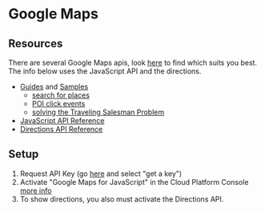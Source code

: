 

# Google Maps

## Resources

There are several Google Maps apis, look [here](https://developers.google.com/maps/web/) to find which suits you best. The info below uses the JavaScript API and the directions.

- [Guides](https://developers.google.com/maps/documentation/javascript/tutorial) and [Samples](https://developers.google.com/maps/documentation/javascript/examples/)
    - [search for places](https://developers.google.com/maps/documentation/javascript/examples/places-searchbox)
    - [POI click events](https://developers.google.com/maps/documentation/javascript/examples/event-poi)
    - [solving the Traveling Salesman Problem](https://developers.google.com/optimization/routing/tsp/tsp)
- [JavaScript API Reference](https://developers.google.com/maps/documentation/javascript/reference)
- [Directions API Reference](https://developers.google.com/maps/documentation/directions/)



## Setup

1. Request API Key (go [here](https://developers.google.com/maps/documentation/javascript/) and select "get a key")
2. Activate "Google Maps for JavaScript" in the Cloud Platform Console [more info](https://support.google.com/cloud/answer/6158841?hl=en)
3. To show directions, you also must activate the Directions API.



